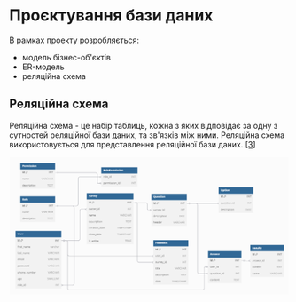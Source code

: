 # Проєктування бази даних

В рамках проекту розробляється:

- модель бізнес-об'єктів
- ER-модель
- реляційна схема

## Реляційна схема
Реляційна схема - це набір таблиць, кожна з яких відповідає за одну з сутностей реляційної бази даних, та зв'язків між ними. Реляційна схема використовується для представлення реляційної бази даних. [[3]](https://www.sciencedirect.com/topics/computer-science/relational-schema#:~:text=A%20relational%20schema%20is%20a,applications%20belong%20to%20one%20schema.)

![Реляційна схема](../img/relational_schema.png)